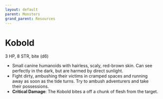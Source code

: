 ```yaml
---
layout: default
parent: Monsters
grand_parent: Resources
---
```


# Kobold

3 HP, 8 STR, bite (d6)
- Small canine humanoids with hairless, scaly, red-brown skin. Can see perfectly in the dark, but are harmed by direct sunlight. 
- Fight dirty, ambushing their victims in cramped spaces and running away as soon as the tide turns. Try to ambush adventurers and take their possessions. 
- **Critical Damage**: The Kobold bites a off a chunk of flesh from the target.
